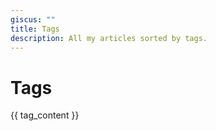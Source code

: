 ```yaml
---
giscus: ""
title: Tags
description: All my articles sorted by tags.
---
```


# Tags

{{ tag_content }}